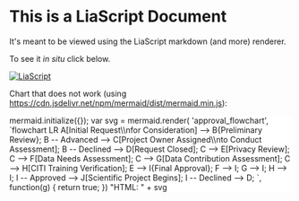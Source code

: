 <!--
author:   Joy
title: Version 10 fails

script: https://cdn.jsdelivr.net/npm/mermaid/dist/mermaid.min.js
title: Arcus Labs Orientation
-->

# This is a LiaScript Document

It's meant to be viewed using the LiaScript markdown (and more) renderer.  

To see it *in situ* click below.

[![LiaScript](https://raw.githubusercontent.com/LiaScript/LiaScript/master/badges/course.svg)](https://LiaScript.github.io/course/?https://raw.githubusercontent.com/pm0kjp/mermaid_bug_demo/main/version_10_fails.md) 

Chart that does not work (using https://cdn.jsdelivr.net/npm/mermaid/dist/mermaid.min.js):

<div style = "background-color:white;">

<script style="display: block" run-once="true" modify="false">
mermaid.initialize({});

var svg = mermaid.render(
'approval_flowchart',
`flowchart LR
  A[Initial Request\\nfor Consideration] --> B{Preliminary Review};
  B -- Advanced --> C[Project Owner Assigned\\nto Conduct Assessment];
  B -- Declined --> D[Request Closed];
  C --> E[Privacy Review];
  C --> F[Data Needs Assessment];
  C --> G[Data Contribution Assessment];
  C --> H[CITI Training Verification];
  E --> I{Final Approval};
  F --> I;
  G --> I;
  H --> I;
  I -- Approved --> J[Scientific Project Begins];
  I -- Declined --> D;
`,
function(g) {
    return true;
})

"HTML: " + svg
</script>

</div>

